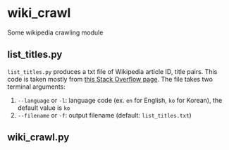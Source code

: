 # wiki_crawl
Some wikipedia crawling module

## list_titles.py
`list_titles.py` produces a txt file of Wikipedia article ID, title pairs. 
This code is taken mostly from [this Stack Overflow page](https://stackoverflow.com/questions/24474288/how-to-obtain-a-list-of-titles-of-all-wikipedia-articles).
The file takes two terminal arguments:
1. `--language` or `-l`: language code (ex. `en` for English, `ko` for Korean), the default value is `ko`
2. `--filename` or `-f`: output filename (default: `list_titles.txt`)

## wiki_crawl.py
